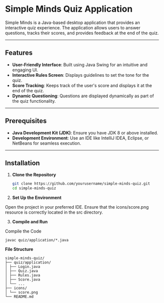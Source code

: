 
# Simple Minds Quiz Application

Simple Minds is a Java-based desktop application that provides an interactive quiz experience. The application allows users to answer questions, tracks their scores, and provides feedback at the end of the quiz.

---

## Features

- **User-Friendly Interface**: Built using Java Swing for an intuitive and engaging UI.
- **Interactive Rules Screen**: Displays guidelines to set the tone for the quiz.
- **Score Tracking**: Keeps track of the user's score and displays it at the end of the quiz.
- **Dynamic Questioning**: Questions are displayed dynamically as part of the quiz functionality.

---

## Prerequisites

- **Java Development Kit (JDK)**: Ensure you have JDK 8 or above installed.
- **Development Environment**: Use an IDE like IntelliJ IDEA, Eclipse, or NetBeans for seamless execution.

---

## Installation

1. **Clone the Repository**  
   ```bash
   git clone https://github.com/yourusername/simple-minds-quiz.git
   cd simple-minds-quiz


2. **Set Up the Environment**

Open the project in your preferred IDE.
Ensure that the icons/score.png resource is correctly located in the src directory.

3. **Compile and Run**

Compile the Code

```plaintext
javac quiz/application/*.java
```

**File Structure**
```plaintext
simple-minds-quiz/
├── quiz/application/
│ ├── Login.java
│ ├── Quiz.java
│ ├── Rules.java
│ ├── Score.java
│ └── ...
├── icons/
│ └── score.png
└── README.md
```

